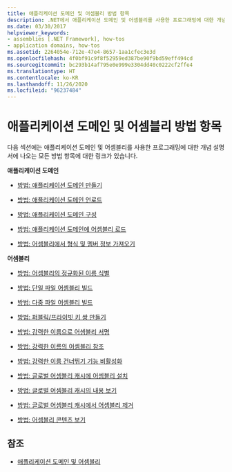 ```yaml
---
title: 애플리케이션 도메인 및 어셈블리 방법 항목
description: .NET에서 애플리케이션 도메인 및 어셈블리를 사용한 프로그래밍에 대한 개념 설명서에 나오는 방법 항목에 대한 링크를 참조하세요.
ms.date: 03/30/2017
helpviewer_keywords:
- assemblies [.NET Framework], how-tos
- application domains, how-tos
ms.assetid: 2264054e-712e-47e4-8657-1aa1cfec3e3d
ms.openlocfilehash: 4f0bf91c9f8f52959ed387be90f9bd59eff494cd
ms.sourcegitcommit: bc293b14af795e0e999e3304dd40c0222cf2ffe4
ms.translationtype: HT
ms.contentlocale: ko-KR
ms.lasthandoff: 11/26/2020
ms.locfileid: "96237484"
---
```

# <a name="application-domains-and-assemblies-how-to-topics"></a>애플리케이션 도메인 및 어셈블리 방법 항목

다음 섹션에는 애플리케이션 도메인 및 어셈블리를 사용한 프로그래밍에 대한 개념 설명서에 나오는 모든 방법 항목에 대한 링크가 있습니다.  
  
 **애플리케이션 도메인**  
  
- [방법: 애플리케이션 도메인 만들기](how-to-create-an-application-domain.md)  
  
- [방법: 애플리케이션 도메인 언로드](how-to-unload-an-application-domain.md)  
  
- [방법: 애플리케이션 도메인 구성](how-to-configure-an-application-domain.md)  
  
- [방법: 애플리케이션 도메인에 어셈블리 로드](how-to-load-assemblies-into-an-application-domain.md)  
  
- [방법: 어셈블리에서 형식 및 멤버 정보 가져오기](../reflection-and-codedom/get-type-member-information.md)  
  
 **어셈블리**  
  
- [방법: 어셈블리의 정규화된 이름 식별](../../standard/assembly/find-fully-qualified-name.md)  
  
- [방법: 단일 파일 어셈블리 빌드](build-single-file-assembly.md)  
  
- [방법: 다중 파일 어셈블리 빌드](build-multifile-assembly.md)  
  
- [방법: 퍼블릭/프라이빗 키 쌍 만들기](../../standard/assembly/create-public-private-key-pair.md)  
  
- [방법: 강력한 이름으로 어셈블리 서명](../../standard/assembly/sign-strong-name.md)  
  
- [방법: 강력한 이름의 어셈블리 참조](../../standard/assembly/reference-strong-named.md)  
  
- [방법: 강력한 이름 건너뛰기 기능 비활성화](../../standard/assembly/disable-strong-name-bypass-feature.md)  
  
- [방법: 글로벌 어셈블리 캐시에 어셈블리 설치](install-assembly-into-gac.md)  
  
- [방법: 글로벌 어셈블리 캐시의 내용 보기](how-to-view-the-contents-of-the-gac.md)  
  
- [방법: 글로벌 어셈블리 캐시에서 어셈블리 제거](how-to-remove-an-assembly-from-the-gac.md)  
  
- [방법: 어셈블리 콘텐츠 보기](../../standard/assembly/view-contents.md)  
  
## <a name="see-also"></a>참조

- [애플리케이션 도메인 및 어셈블리](index.md)
